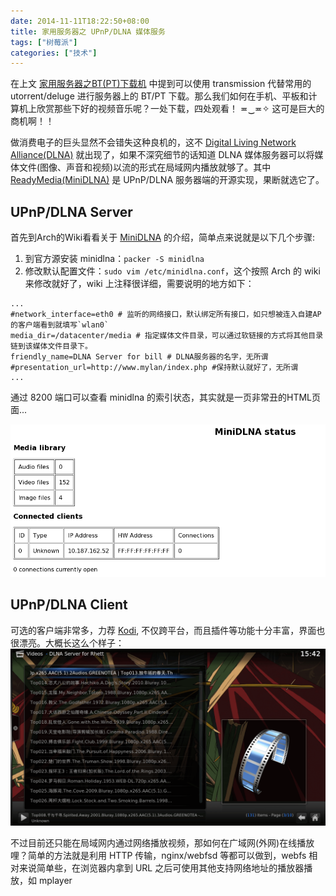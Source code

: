 ```yaml
---
date: 2014-11-11T18:22:50+08:00
title: 家用服务器之 UPnP/DLNA 媒体服务
tags: ["树莓派"]
categories: ["技术"]
---
```


在上文 [家用服务器之BT(PT)下载机](/posts/2014-11/2014-11-09_09-12-11/) 中提到可以使用 transmission 代替常用的 utorrent/deluge 进行服务器上的 BT/PT 下载。那么我们如何在手机、平板和计算机上欣赏那些下好的视频音乐呢？一处下载，四处观看！ ≖‿≖✧ 这可是巨大的商机啊！！

做消费电子的巨头显然不会错失这种良机的，这不 [Digital Living Network Alliance(DLNA)](http://en.wikipedia.org/wiki/Digital_Living_Network_Alliance) 就出现了，如果不深究细节的话知道 DLNA 媒体服务器可以将媒体文件(图像、声音和视频)以流的形式在局域网内播放就够了。其中 [ReadyMedia(MiniDLNA)](http://sourceforge.net/projects/minidlna/) 是 UPnP/DLNA 服务器端的开源实现，果断就选它了。

## UPnP/DLNA Server

首先到Arch的Wiki看看关于 [MiniDLNA](https://wiki.archlinux.org/index.php/Minidlna) 的介绍，简单点来说就是以下几个步骤:
1. 到官方源安装 minidlna：`packer -S minidlna`
2. 修改默认配置文件：`sudo vim /etc/minidlna.conf`，这个按照 Arch 的 wiki 来修改就好了，wiki 上注释很详细，需要说明的地方如下：
```
...
#network_interface=eth0 # 监听的网络接口，默认绑定所有接口，如只想被连入自建AP的客户端看到就填写`wlan0`
media_dir=/datacenter/media # 指定媒体文件目录，可以通过软链接的方式将其他目录链到该媒体文件目录下。
friendly_name=DLNA Server for bill # DLNA服务器的名字，无所谓
#presentation_url=http://www.mylan/index.php #保持默认就好了，无所谓
...
```

通过 8200 端口可以查看 minidlna 的索引状态，其实就是一页非常丑的HTML页面... 

![网页查看MiniDLNA 状态](/pictures/misc/minidlna.png)

## UPnP/DLNA Client

可选的客户端非常多，力荐 [Kodi](https://kodi.tv/), 不仅跨平台，而且插件等功能十分丰富，界面也很漂亮。大概长这么个样子：
![DLNA/UPNP-kodi](/pictures/misc/kodi_demo.png)

不过目前还只能在局域网内通过网络播放视频，那如何在广域网(外网)在线播放哩？简单的方法就是利用 HTTP 传输，nginx/webfsd 等都可以做到，webfs 相对来说简单些，在浏览器内拿到 URL 之后可使用其他支持网络地址的播放器播放，如 mplayer